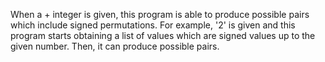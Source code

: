 When a + integer is given, this program is able to produce possible pairs which include signed permutations. For example, '2' is given and this program starts obtaining a list of values which are signed values up to the given number. Then, it can produce possible pairs.

